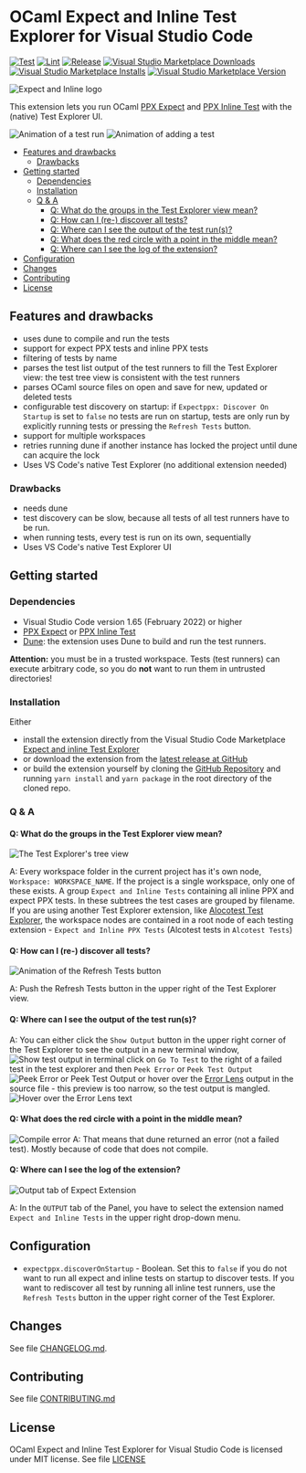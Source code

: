 # OCaml Expect and Inline Test Explorer for Visual Studio Code

[![Test](https://github.com/Release-Candidate/vscode-ocaml-expect-inline/actions/workflows/test.yml/badge.svg)](https://github.com/Release-Candidate/vscode-ocaml-expect-inline/actions/workflows/test.yml)
[![Lint](https://github.com/Release-Candidate/vscode-ocaml-expect-inline/actions/workflows/lint.yml/badge.svg)](https://github.com/Release-Candidate/vscode-ocaml-expect-inline/actions/workflows/lint.yml)
[![Release](https://github.com/Release-Candidate/vscode-ocaml-expect-inline/actions/workflows/release.yml/badge.svg)](https://github.com/Release-Candidate/vscode-ocaml-expect-inline/actions/workflows/release.yml)
[![Visual Studio Marketplace Downloads](https://img.shields.io/visual-studio-marketplace/d/Release-Candidate.vscode-ocaml-expect-inline)](https://marketplace.visualstudio.com/items?itemName=release-candidate.vscode-ocaml-expect-inline)
[![Visual Studio Marketplace Installs](https://img.shields.io/visual-studio-marketplace/i/Release-Candidate.vscode-ocaml-expect-inline)](https://marketplace.visualstudio.com/items?itemName=release-candidate.vscode-ocaml-expect-inline)
[![Visual Studio Marketplace Version](https://img.shields.io/visual-studio-marketplace/v/Release-Candidate.vscode-ocaml-expect-inline)](https://marketplace.visualstudio.com/items?itemName=release-candidate.vscode-ocaml-expect-inline)

![Expect and Inline logo](./images/inline_ppx_banner.png)

This extension lets you run OCaml [PPX Expect](https://github.com/janestreet/ppx_expect) and [PPX Inline Test](https://github.com/janestreet/ppx_inline_test) with the (native) Test Explorer UI.

![Animation of a test run](https://raw.githubusercontent.com/Release-Candidate/vscode-ocaml-expect-inline/main/images/run_tests.gif)
![Animation of adding a test](https://raw.githubusercontent.com/Release-Candidate/vscode-ocaml-expect-inline/main/images/add_test.gif)

- [Features and drawbacks](#features-and-drawbacks)
  - [Drawbacks](#drawbacks)
- [Getting started](#getting-started)
  - [Dependencies](#dependencies)
  - [Installation](#installation)
  - [Q \& A](#q--a)
    - [Q: What do the groups in the Test Explorer view mean?](#q-what-do-the-groups-in-the-test-explorer-view-mean)
    - [Q: How can I (re-) discover all tests?](#q-how-can-i-re--discover-all-tests)
    - [Q: Where can I see the output of the test run(s)?](#q-where-can-i-see-the-output-of-the-test-runs)
    - [Q: What does the red circle with a point in the middle mean?](#q-what-does-the-red-circle-with-a-point-in-the-middle-mean)
    - [Q: Where can I see the log of the extension?](#q-where-can-i-see-the-log-of-the-extension)
- [Configuration](#configuration)
- [Changes](#changes)
- [Contributing](#contributing)
- [License](#license)

## Features and drawbacks

- uses dune to compile and run the tests
- support for expect PPX tests and inline PPX tests
- filtering of tests by name
- parses the test list output of the test runners to fill the Test Explorer view: the test tree view is consistent with the test runners
- parses OCaml source files on open and save for new, updated or deleted tests
- configurable test discovery on startup: if `Expectppx: Discover On Startup` is set to `false` no tests are run on startup, tests are only run by explicitly running tests or pressing the `Refresh Tests` button.
- support for multiple workspaces
- retries running dune if another instance has locked the project until dune can acquire the lock
- Uses VS Code's native Test Explorer (no additional extension needed)

### Drawbacks

- needs dune
- test discovery can be slow, because all tests of all test runners have to be run.
- when running tests, every test is run on its own, sequentially
- Uses VS Code's native Test Explorer UI

## Getting started

### Dependencies

- Visual Studio Code version 1.65 (February 2022) or higher
- [PPX Expect](https://github.com/janestreet/ppx_expect) or [PPX Inline Test](https://github.com/janestreet/ppx_inline_test)
- [Dune](https://dune.build/): the extension uses Dune to build and run the test runners.

**Attention:** you must be in a trusted workspace. Tests (test runners) can execute arbitrary code, so you do **not** want to run them in untrusted directories!

### Installation

Either

- install the extension directly from the Visual Studio Code Marketplace [Expect and inline  Test Explorer](https://marketplace.visualstudio.com/items?itemName=release-candidate.vscode-ocaml-expect-inline)
- or download the extension from the [latest release at GitHub](https://github.com/Release-Candidate/vscode-ocaml-expect-inline/releases/latest)
- or build the extension yourself by cloning the [GitHub Repository](https://github.com/Release-Candidate/vscode-ocaml-expect-inline) and running `yarn install` and `yarn package` in the root directory of the cloned repo.

### Q & A

#### Q: What do the groups in the Test Explorer view mean?

![The Test Explorer's tree view](https://raw.githubusercontent.com/Release-Candidate/vscode-ocaml-expect-inline/main/images/treeview.png)

A: Every workspace folder in the current project has it's own node, `Workspace: WORKSPACE_NAME`. If the project is a single workspace, only one of these exists. A group `Expect and Inline Tests` containing all inline PPX and expect PPX tests. In these subtrees the test cases are grouped by filename. If you are using another Test Explorer extension, like [Alocotest Test Explorer](https://marketplace.visualstudio.com/items?itemName=release-candidate.vscode-ocaml-alcotest-test-adapter), the workspace nodes are contained in a root node of each testing extension - `Expect and Inline PPX Tests` (Alcotest tests in `Alcotest Tests`)

#### Q: How can I (re-) discover all tests?

![Animation of the Refresh Tests button](https://raw.githubusercontent.com/Release-Candidate/vscode-ocaml-expect-inline/main/images/refresh_tests.gif)

A: Push the Refresh Tests button in the upper right of the Test Explorer view.

#### Q: Where can I see the output of the test run(s)?

A: You can either click the `Show Output` button in the upper right corner of the Test Explorer to see the output in a new terminal window,
![Show test output in terminal](https://raw.githubusercontent.com/Release-Candidate/vscode-ocaml-expect-inline/main/images/test_output_terminal.png)
click on `Go To Test` to the right of a failed test in the test explorer and then `Peek Error` or `Peek Test Output`
![Peek Error or Peek Test Output](https://raw.githubusercontent.com/Release-Candidate/vscode-ocaml-expect-inline/main/images/peek_error.png)
or hover over the [Error Lens](https://marketplace.visualstudio.com/items?itemName=usernamehw.errorlens) output in the source file - this preview is too narrow, so the test output is mangled.
![Hover over the Error Lens text](https://raw.githubusercontent.com/Release-Candidate/vscode-ocaml-expect-inline/main/images/hover_error_lens.png)

#### Q: What does the red circle with a point in the middle mean?

![Compile error](https://raw.githubusercontent.com/Release-Candidate/vscode-ocaml-expect-inline/main/images/compile_error.png)
A: That means that dune returned an error (not a failed test). Mostly because of code that does not compile.

#### Q: Where can I see the log of the extension?

![Output tab of Expect Extension](https://raw.githubusercontent.com/Release-Candidate/vscode-ocaml-expect-inline/main/images/output.png)

A: In the `OUTPUT` tab of the Panel, you have to select the extension named `Expect and Inline Tests` in the upper right drop-down menu.

## Configuration

- `expectppx.discoverOnStartup` - Boolean. Set this to `false` if you do not want to run all expect and inline tests on startup to discover tests. If you want to rediscover all test by running all inline test runners, use the `Refresh Tests` button in the upper right corner of the Test Explorer.

## Changes

See file [CHANGELOG.md](CHANGELOG.md).

## Contributing

See file [CONTRIBUTING.md](CONTRIBUTING.md)

## License

OCaml Expect and Inline Test Explorer for Visual Studio Code is licensed under MIT license. See file [LICENSE](LICENSE)
